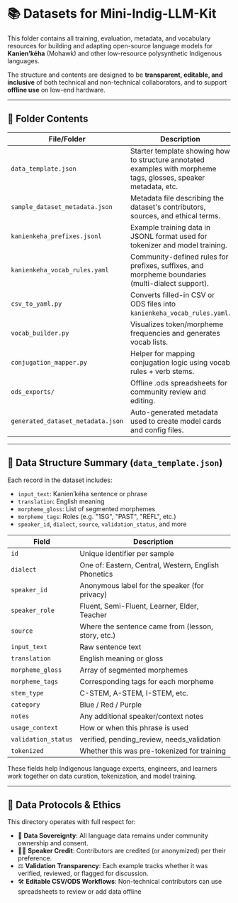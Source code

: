 # 📚 Datasets for Mini-Indig-LLM-Kit

This folder contains all training, evaluation, metadata, and vocabulary resources for building and adapting open-source language models for **Kanien’kéha** (Mohawk) and other low-resource polysynthetic Indigenous languages.

The structure and contents are designed to be **transparent, editable, and inclusive** of both technical and non-technical collaborators, and to support **offline use** on low-end hardware.

---

## 🔖 Folder Contents

| File/Folder                        | Description |
|-----------------------------------|-------------|
| `data_template.json`              | Starter template showing how to structure annotated examples with morpheme tags, glosses, speaker metadata, etc. |
| `sample_dataset_metadata.json`    | Metadata file describing the dataset's contributors, sources, and ethical terms. |
| `kanienkeha_prefixes.jsonl`       | Example training data in JSONL format used for tokenizer and model training. |
| `kanienkeha_vocab_rules.yaml`     | Community-defined rules for prefixes, suffixes, and morpheme boundaries (multi-dialect support). |
| `csv_to_yaml.py`                  | Converts filled-in CSV or ODS files into `kanienkeha_vocab_rules.yaml`. |
| `vocab_builder.py`                | Visualizes token/morpheme frequencies and generates vocab lists. |
| `conjugation_mapper.py`          | Helper for mapping conjugation logic using vocab rules + verb stems. |
| `ods_exports/`                    | Offline .ods spreadsheets for community review and editing. |
| `generated_dataset_metadata.json`| Auto-generated metadata used to create model cards and config files. |

---

## 🧬 Data Structure Summary (`data_template.json`)

Each record in the dataset includes:

- `input_text`: Kanien’kéha sentence or phrase  
- `translation`: English meaning  
- `morpheme_gloss`: List of segmented morphemes  
- `morpheme_tags`: Roles (e.g. "1SG", "PAST", "REFL", etc.)  
- `speaker_id`, `dialect`, `source`, `validation_status`, and more

| Field               | Description                                          |
| ------------------- | ---------------------------------------------------- |
| `id`                | Unique identifier per sample                         |
| `dialect`           | One of: Eastern, Central, Western, English Phonetics |
| `speaker_id`        | Anonymous label for the speaker (for privacy)        |
| `speaker_role`      | Fluent, Semi-Fluent, Learner, Elder, Teacher         |
| `source`            | Where the sentence came from (lesson, story, etc.)   |
| `input_text`        | Raw sentence text                                    |
| `translation`       | English meaning or gloss                             |
| `morpheme_gloss`    | Array of segmented morphemes                         |
| `morpheme_tags`     | Corresponding tags for each morpheme                 |
| `stem_type`         | C-STEM, A-STEM, I-STEM, etc.                         |
| `category`          | Blue / Red / Purple                                  |
| `notes`             | Any additional speaker/context notes                 |
| `usage_context`     | How or when this phrase is used                      |
| `validation_status` | verified, pending\_review, needs\_validation         |
| `tokenized`         | Whether this was pre-tokenized for training          |


These fields help Indigenous language experts, engineers, and learners work together on data curation, tokenization, and model training.

---

## 🧾 Data Protocols & Ethics

This directory operates with full respect for:

- 📜 **Data Sovereignty**: All language data remains under community ownership and consent.
- 🧓🏽 **Speaker Credit**: Contributors are credited (or anonymized) per their preference.
- ⚖️ **Validation Transparency**: Each example tracks whether it was verified, reviewed, or flagged for discussion.
- 🛠️ **Editable CSV/ODS Workflows**: Non-technical contributors can use spreadsheets to review or add data offline
